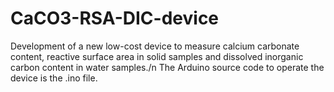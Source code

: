 # CaCO3-RSA-DIC-device
Development of a new low-cost device to measure calcium carbonate content, reactive surface area in solid samples and dissolved inorganic carbon content in water samples./n 
The Arduino source code to operate the device is the .ino file.
